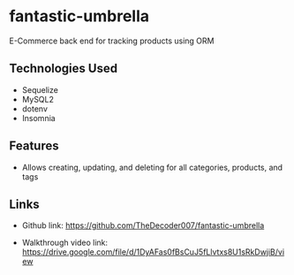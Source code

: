 # fantastic-umbrella

E-Commerce back end for tracking products using ORM

## Technologies Used

- Sequelize
- MySQL2
- dotenv
- Insomnia

## Features

- Allows creating, updating, and deleting for all categories, products, and tags

## Links

- Github link: https://github.com/TheDecoder007/fantastic-umbrella

- Walkthrough video link: https://drive.google.com/file/d/1DyAFas0fBsCuJ5fLlvtxs8U1sRkDwjiB/view
